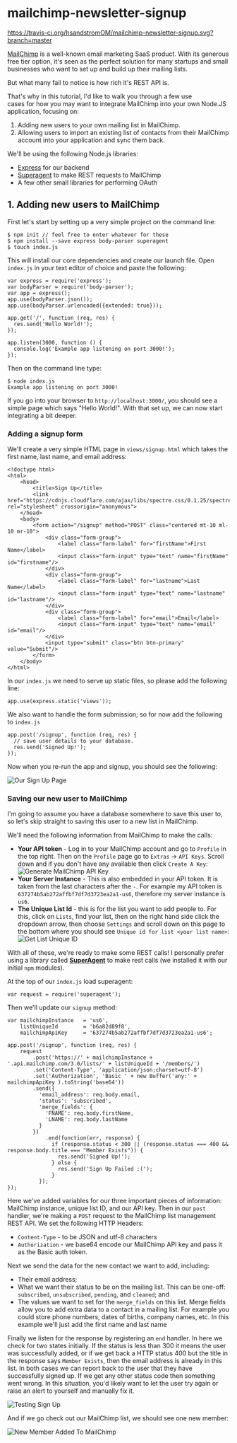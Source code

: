# mailchimp-newsletter-signup
https://travis-ci.org/hsandstromOM/mailchimp-newsletter-signup.svg?branch=master

[MailChimp](https://mailchimp.com/) is a well-known email marketing SaaS product. With its generous free tier option, it's seen as the perfect solution for many startups and small businesses who want to set up and build up their mailing lists.

But what many fail to notice is how rich it's REST API is.

That's why in this tutorial, I'd like to walk you through a few use  
cases for how you may want to integrate MailChimp into your own Node.JS application, focusing on:

1.  Adding new users to your own mailing list in MailChimp.
2.  Allowing users to import an existing list of contacts from their MailChimp account into your application and sync them back.

We'll be using the following Node.js libraries:

*   [Express](https://expressjs.com/) for our backend
*   [Superagent](https://visionmedia.github.io/superagent/) to make REST requests to MailChimp
*   A few other small libraries for performing OAuth

## [](#1-adding-new-users-to-mailchimp)1\. Adding new users to MailChimp

First let's start by setting up a very simple project on the command line:

    $ npm init // feel free to enter whatever for these
    $ npm install --save express body-parser superagent
    $ touch index.js

This will install our core dependencies and create our launch file. Open `index.js` in your text editor of choice and paste the following:

    var express = require('express');
    var bodyParser = require('body-parser');
    var app = express();
    app.use(bodyParser.json());
    app.use(bodyParser.urlencoded({extended: true}));

    app.get('/', function (req, res) {
      res.send('Hello World!');
    });

    app.listen(3000, function () {
      console.log('Example app listening on port 3000!');
    });

Then on the command line type:

    $ node index.js
    Example app listening on port 3000!

If you go into your browser to `http://localhost:3000/`, you should see a simple page which says "Hello World!". With that set up, we can now start integrating a bit deeper.

### [](#adding-a-signup-form)Adding a signup form

We'll create a very simple HTML page in `views/signup.html` which takes the first name, last name, and email address:

    <!doctype html>
    <html>
        <head>
            <title>Sign Up</title>
            <link href="https://cdnjs.cloudflare.com/ajax/libs/spectre.css/0.1.25/spectre.min.css" rel="stylesheet" crossorigin="anonymous">
        </head>
        <body>
            <form action="/signup" method="POST" class="centered mt-10 ml-10 mr-10">
                <div class="form-group">
                    <label class="form-label" for="firstName">First Name</label>
                    <input class="form-input" type="text" name="firstName" id="firstname"/>
                </div>
                <div class="form-group">
                    <label class="form-label" for="lastname">Last Name</label>
                    <input class="form-input" type="text" name="lastname" id="lastname"/>
                </div>
                <div class="form-group">
                    <label class="form-label" for="email">Email</label>
                    <input class="form-input" type="text" name="email" id="email"/>
                </div>
                <input type="submit" class="btn btn-primary" value="Submit"/>
            </form>
        </body>
    </html>

In our `index.js` we need to serve up static files, so please add the following line:

    app.use(express.static('views'));

We also want to handle the form submission; so for now add the following to `index.js`

    app.post('/signup', function (req, res) {
      // save user details to your database.
      res.send('Signed Up!');
    });

Now when you re-run the app and signup, you should see the following:

![Our Sign Up Page](https://process.filestackapi.com/cache=expiry:max/knQGdelCSNuqnRYbo052)

### [](#saving-our-new-user-to-mailchimp)Saving our new user to MailChimp

I'm going to assume you have a database somewhere to save this user to, so let's skip straight to saving this user to a new list in MailChimp.

We'll need the following information from MailChimp to make the calls:

*   **Your API token** - Log in to your MailChimp account and go to `Profile` in the top right. Then on the `Profile` page go to `Extras` -> `API Keys`. Scroll down and if you don't have any available then click `Create A Key`:![Generate MailChimp API Key](https://process.filestackapi.com/cache=expiry:max/tuWz2QtLR3OUBA2IifMC)
*   **Your Server Instance** - This is also embedded in your API token. It is taken from the last characters after the `-`. For example my API token is `637274b5ab272affbf7df7d3723ea2a1-us6`, therefore my server instance is `us6`.
*   **The Unique List Id** - this is for the list you want to add people to. For this, click on `Lists`, find your list, then on the right hand side click the dropdown arrow, then choose `Settings` and scroll down on this page to the bottom where you should see `Unique id for list <your list name>`:![Get List Unique ID](https://process.filestackapi.com/cache=expiry:max/A64hWWQ4WbTGSNLUUgbg)

With all of these, we're ready to make some REST calls! I personally prefer using a library called **[SuperAgent](https://visionmedia.github.io/superagent/)** to make rest calls (we installed it with our initial `npm` modules).

At the top of our `index.js` load superagent:

    var request = require('superagent');

Then we'll update our `signup` method:

    var mailchimpInstance   = 'us6',
        listUniqueId        = 'b6a82d89f0',
        mailchimpApiKey     = '637274b5ab272affbf7df7d3723ea2a1-us6';

    app.post('/signup', function (req, res) {
        request
            .post('https://' + mailchimpInstance + '.api.mailchimp.com/3.0/lists/' + listUniqueId + '/members/')
            .set('Content-Type', 'application/json;charset=utf-8')
            .set('Authorization', 'Basic ' + new Buffer('any:' + mailchimpApiKey ).toString('base64'))
            .send({
              'email_address': req.body.email,
              'status': 'subscribed',
              'merge_fields': {
                'FNAME': req.body.firstName,
                'LNAME': req.body.lastName
              }
            })
                .end(function(err, response) {
                  if (response.status < 300 || (response.status === 400 && response.body.title === "Member Exists")) {
                    res.send('Signed Up!');
                  } else {
                    res.send('Sign Up Failed :(');
                  }
              });
    });

Here we've added variables for our three important pieces of information: MailChimp instance, unique list ID, and our API key. Then in our `post` handler, we're making a `POST` request to the MailChimp list management REST API. We set the following HTTP Headers:

*   `Content-Type` - to be JSON and utf-8 characters
*   `Authorization` - we base64 encode our MailChimp API key and pass it as the Basic auth token.

Next we send the data for the new contact we want to add, including:

*   Their email address;
*   What we want their status to be on the mailing list. This can be one-off: `subscribed`, `unsubscribed`, `pending`, and `cleaned`; and
*   The values we want to set for the `merge_fields` on this list. Merge fields allow you to add extra data to a contact in a mailing list. For example you could store phone numbers, dates of births, company names, etc. In this example we'll just add the first name and last name

Finally we listen for the response by registering an `end` handler. In here we check for two states initially. If the status is less than 300 it means the user was successfully added, or if we get back a HTTP status 400 but the title in the response says `Member Exists`, then the email address is already in this list. In both cases we can report back to the user that they have successfully signed up. If we get any other status code then something went wrong. In this situation, you'd likely want to let the user try again or raise an alert to yourself and manually fix it.

![Testing Sign Up](https://process.filestackapi.com/cache=expiry:max/S42W4UmSTeKAFlVe4wxg)

And if we go check out our MailChimp list, we should see one new member:

![New Member Added To MailChimp](https://process.filestackapi.com/cache=expiry:max/5KioYOBQ6HDvKlqLcRsQ)
